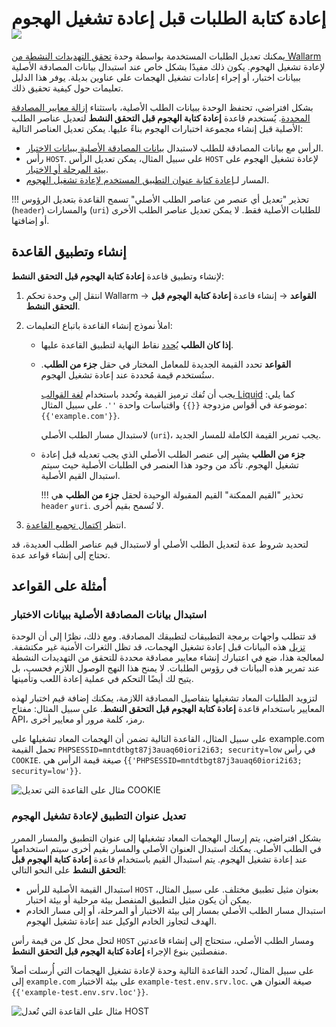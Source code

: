 # إعادة كتابة الطلبات قبل إعادة تشغيل الهجوم <a href="../../../about-wallarm/subscription-plans/#subscription-plans"><img src="../../../images/api-security-tag.svg" style="border: none;"></a>

يمكنك تعديل الطلبات المستخدمة بواسطة وحدة [تحقق التهديدات النشطة من Wallarm](overview.md) لإعادة تشغيل الهجوم. يكون ذلك مفيدًا بشكل خاص عند استبدال بيانات المصادقة الأصلية ببيانات اختبار، أو إجراء إعادات تشغيل الهجمات على عناوين بديلة. يوفر هذا الدليل تعليمات حول كيفية تحقيق ذلك.

بشكل افتراضي، تحتفظ الوحدة ببيانات الطلب الأصلية، باستثناء [إزالة معايير المصادقة المحددة](overview.md#test-request-security). يُستخدم قاعدة **إعادة كتابة الهجوم قبل التحقق النشط** لتعديل عناصر الطلب الأصلية قبل إنشاء مجموعة اختبارات الهجوم بناءً عليها. يمكن تعديل العناصر التالية:

* الرأس مع بيانات المصادقة للطلب لاستبدال [بيانات المصادقة الأصلية ببيانات الاختبار](#replacing-original-authentication-data-with-test-data).
* رأس `HOST`. على سبيل المثال، يمكن تعديل الرأس `HOST` لإعادة تشغيل الهجوم على [بيئة المرحلة أو الاختبار](#modifying-the-application-address-for-attack-replaying).
* المسار لـ[إعادة كتابة عنوان التطبيق المستخدم لإعادة تشغيل الهجوم](#modifying-the-application-address-for-attack-replaying).

!!! تحذير "تعديل أي عنصر من عناصر الطلب الأصلي"
    تسمح القاعدة بتعديل الرؤوس (`header`) والمسارات (`uri`) للطلبات الأصلية فقط. لا يمكن تعديل عناصر الطلب الأخرى أو إضافتها.

## إنشاء وتطبيق القاعدة

لإنشاء وتطبيق قاعدة **إعادة كتابة الهجوم قبل التحقق النشط**:

1. انتقل إلى وحدة تحكم Wallarm → **القواعد** → إنشاء قاعدة **إعادة كتابة الهجوم قبل التحقق النشط**.
1. املأ نموذج إنشاء القاعدة باتباع التعليمات:

      * **إذا كان الطلب** [يُحدد](../../user-guides/rules/rules.md#branch-description) نقاط النهاية لتطبيق القاعدة عليها.
      * **القواعد** تحدد القيمة الجديدة للمعامل المختار في حقل **جزء من الطلب**. ستُستخدم قيمة مُحددة عند إعادة تشغيل الهجوم.

        يجب أن تُفك ترميز القيمة وتُحدد باستخدام [لغة القوالب Liquid](https://shopify.github.io/liquid/) كما يلي: موضوعة في أقواس مزدوجة `{{}}` واقتباسات واحدة `''`. على سبيل المثال: `{{'example.com'}}`.

        لاستبدال مسار الطلب الأصلي (`uri`)، يجب تمرير القيمة الكاملة للمسار الجديد.

      * **جزء من الطلب** يشير إلى عنصر الطلب الأصلي الذي يجب تعديله قبل إعادة تشغيل الهجوم. تأكد من وجود هذا العنصر في الطلبات الأصلية حيث سيتم استبدال القيم الأصلية.

        !!! تحذير "القيم الممكنة"
            القيم المقبولة الوحيدة لحقل **جزء من الطلب** هي `header` و`uri`. لا تُسمح بقيم أخرى.

1. انتظر [اكتمال تجميع القاعدة](../../user-guides/rules/rules.md#ruleset-lifecycle).

لتحديد شروط عدة لتعديل الطلب الأصلي أو لاستبدال قيم عناصر الطلب العديدة، قد تحتاج إلى إنشاء قواعد عدة.

## أمثلة على القواعد

### استبدال بيانات المصادقة الأصلية ببيانات الاختبار

قد تتطلب واجهات برمجة التطبيقات لتطبيقك المصادقة. ومع ذلك، نظرًا إلى أن الوحدة [تزيل](overview.md#test-request-security) هذه البيانات قبل إعادة تشغيل الهجمات، قد تظل الثغرات الأمنية غير مكتشفة. لمعالجة هذا، ضع في اعتبارك إنشاء معايير مصادقة محددة للتحقق من التهديدات النشطة عند تمرير هذه البيانات في رؤوس الطلبات. لا يمنح هذا النهج الوصول اللازم فحسب، بل يتيح لك أيضًا التحكم في عملية إعادة اللعب وتأمينها.

لتزويد الطلبات المعاد تشغيلها بتفاصيل المصادقة اللازمة، يمكنك إضافة قيم اختبار لهذه المعايير باستخدام قاعدة **إعادة كتابة الهجوم قبل التحقق النشط**. على سبيل المثال: مفتاح API، رمز، كلمة مرور أو معايير أخرى.

على سبيل المثال، القاعدة التالية تضمن أن الهجمات المعاد تشغيلها على example.com تحمل القيمة `PHPSESSID=mntdtbgt87j3auaq60iori2i63; security=low` في رأس `COOKIE`. صيغة قيمة الرأس هي {`{'PHPSESSID=mntdtbgt87j3auaq60iori2i63; security=low'}}`.

![مثال على القاعدة التي تعديل COOKIE](../../images/user-guides/rules/rewrite-request-example-cookie.png)

### تعديل عنوان التطبيق لإعادة تشغيل الهجوم

بشكل افتراضي، يتم إرسال الهجمات المعاد تشغيلها إلى عنوان التطبيق والمسار الممرر في الطلب الأصلي. يمكنك استبدال العنوان الأصلي والمسار بقيم أخرى سيتم استخدامها عند إعادة تشغيل الهجوم. يتم استبدال القيم باستخدام قاعدة **إعادة كتابة الهجوم قبل التحقق النشط** على النحو التالي:

* استبدال القيمة الأصلية للرأس `HOST` بعنوان مثيل تطبيق مختلف. على سبيل المثال، يمكن أن يكون مثيل التطبيق المنفصل بيئة مرحلية أو بيئة اختبار.
* استبدال مسار الطلب الأصلي بمسار إلى بيئة الاختبار أو المرحلة، أو إلى مسار الخادم الهدف لتجاوز الخادم الوكيل عند إعادة تشغيل الهجوم.

لتحل محل كل من قيمة رأس `HOST` ومسار الطلب الأصلي، ستحتاج إلى إنشاء قاعدتين منفصلتين بنوع الإجراء **إعادة كتابة الهجوم قبل التحقق النشط**.

على سبيل المثال، تُحدد القاعدة التالية وحدة لإعادة تشغيل الهجمات التي أُرسلت أصلاً إلى `example.com` على بيئة الاختبار `example-test.env.srv.loc`. صيغة العنوان هي `{{'example-test.env.srv.loc'}}`.

![مثال على القاعدة التي تُعدل HOST](../../images/user-guides/rules/rewrite-request-example-host.png)